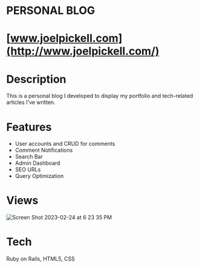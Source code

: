 # PERSONAL BLOG

# [www.joelpickell.com](http://www.joelpickell.com/)

# Description
This is a personal blog I developed to display my portfolio and tech-related articles I've written.

# Features
- User accounts and CRUD for comments
- Comment Notifications
- Search Bar
- Admin Dashboard
- SEO URLs
- Query Optimization

# Views
![Screen Shot 2023-02-24 at 6 23 35 PM](https://user-images.githubusercontent.com/100665876/232905901-62344f5e-59ba-46fa-89ca-13e87bbb74e2.jpeg)

# Tech
Ruby on Rails, HTML5, CSS
